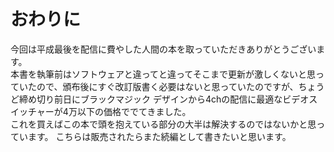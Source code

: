 
# おわりに

今回は平成最後を配信に費やした人間の本を取っていただきありがとうございます。  
本書を執筆前はソフトウェアと違ってと違ってそこまで更新が激しくないと思っていたので、頒布後にすぐ改訂版書く必要はないと思っていたのですが、ちょうど締め切り前日にブラックマジック デザインから4chの配信に最適なビデオスイッチャーが4万以下の価格ででてきました。  
これを買えばこの本で頭を抱えている部分の大半は解決するのではないかと思っています。
こちらは販売されたらまた続編として書きたいと思います。



